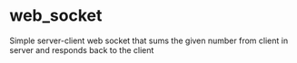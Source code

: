 # web_socket
Simple server-client web socket that sums the given number from client in server and responds back to the client
